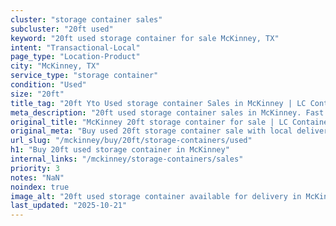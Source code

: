 ```yaml
---
cluster: "storage container sales"
subcluster: "20ft used"
keyword: "20ft used storage container for sale McKinney, TX"
intent: "Transactional-Local"
page_type: "Location-Product"
city: "McKinney, TX"
service_type: "storage container"
condition: "Used"
size: "20ft"
title_tag: "20ft Yto Used storage container Sales in McKinney | LC Container"
meta_description: "20ft used storage container sales in McKinney. Fast delivery, competitive pricing. Serving storage containers area. Quote ID: RKQ. Call (214) 524-4168 for your free quote today."
original_title: "McKinney 20ft storage container for sale | LC Container"
original_meta: "Buy used 20ft storage container sale with local delivery in McKinney, TX. LC Container — local Since 2003. Request a fast quote today."
url_slug: "/mckinney/buy/20ft/storage-containers/used"
h1: "Buy 20ft used storage container in McKinney"
internal_links: "/mckinney/storage-containers/sales"
priority: 3
notes: "NaN"
noindex: true
image_alt: "20ft used storage container available for delivery in McKinney"
last_updated: "2025-10-21"
---
```


<!-- TODO: Add unique city/inventory copy, images, and internal links here. -->
